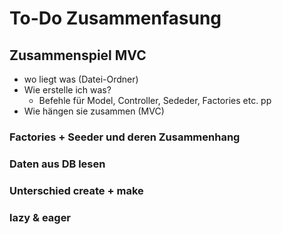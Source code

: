 # To-Do Zusammenfasung
## Zusammenspiel MVC
  - wo liegt was (Datei-Ordner)
  - Wie erstelle ich was? 
    - Befehle für Model, Controller, Sededer, Factories etc. pp
  - Wie hängen sie zusammen (MVC)

### Factories + Seeder und deren Zusammenhang

### Daten aus DB lesen

### Unterschied create + make

### lazy & eager

